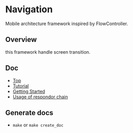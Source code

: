 # Navigation

Mobile architecture framework inspired by FlowController.

## Overview

this framework handle screen transition.

## Doc

- [Top](https://miyoshi-cq.github.io/swift-architecture-template-navigation/documentation/navigation/)
- [Tutorial](https://miyoshi-cq.github.io/swift-architecture-template-navigation/tutorials/navigation/tutorial)
- [Getting Started](https://miyoshi-cq.github.io/swift-architecture-template-navigation/documentation/navigation/gettingstarted)
- [Usage of respondor chain](https://miyoshi-cq.github.io/swift-architecture-template-navigation/documentation/navigation/respondorchainusage)

## Generate docs

- `make` or `make create_doc`

